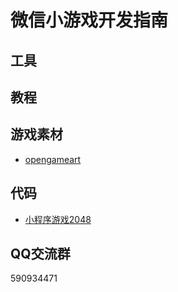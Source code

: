 # 微信小游戏开发指南

## 工具

## 教程

## 游戏素材
- [opengameart](https://opengameart.org/)

## 代码
- [小程序游戏2048](https://github.com/Degfy/wechat-2048)

## QQ交流群
590934471
